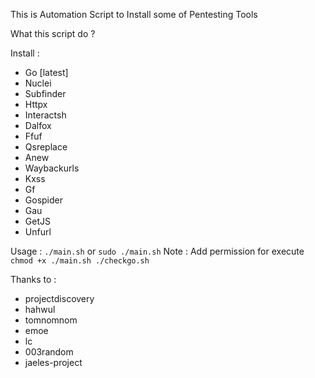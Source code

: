 This is Automation Script to Install some of Pentesting Tools

What this script do ?

Install :
- Go [latest]
- Nuclei
- Subfinder
- Httpx
- Interactsh
- Dalfox
- Ffuf
- Qsreplace
- Anew
- Waybackurls
- Kxss
- Gf
- Gospider
- Gau
- GetJS
- Unfurl

Usage : `./main.sh` or `sudo ./main.sh`
Note : Add permission for execute `chmod +x ./main.sh ./checkgo.sh`

Thanks to :
- projectdiscovery
- hahwul
- tomnomnom
- emoe
- lc
- 003random
- jaeles-project
